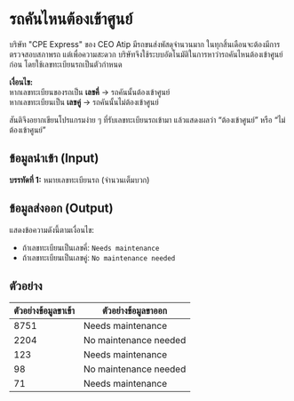 # รถคันไหนต้องเข้าศูนย์

บริษัท "CPE Express" ของ CEO Atip มีรถขนส่งพัสดุจำนวนมาก ในทุกสิ้นเดือนจะต้องมีการตรวจสอบสภาพรถ แต่เพื่อความสะดวก บริษัทจึงใช้ระบบอัตโนมัติในการหาว่ารถคันไหนต้องเข้าศูนย์ก่อน โดยใช้เลขทะเบียนรถเป็นตัวกำหนด

**เงื่อนไข:**  
หากเลขทะเบียนของรถเป็น **เลขคี่** → รถคันนั้นต้องเข้าศูนย์  
หากเลขทะเบียนเป็น **เลขคู่** → รถคันนั้นไม่ต้องเข้าศูนย์

สันติจึงอยากเขียนโปรแกรมง่าย ๆ ที่รับเลขทะเบียนรถเข้ามา แล้วแสดงผลว่า “ต้องเข้าศูนย์” หรือ “ไม่ต้องเข้าศูนย์”

## ข้อมูลนำเข้า (Input)
**บรรทัดที่ 1:** หมายเลขทะเบียนรถ (จำนวนเต็มบวก)

## ข้อมูลส่งออก (Output)
แสดงข้อความดังนี้ตามเงื่อนไข:
- ถ้าเลขทะเบียนเป็นเลขคี่: `Needs maintenance`
- ถ้าเลขทะเบียนเป็นเลขคู่: `No maintenance needed`

## ตัวอย่าง

|**ตัวอย่างข้อมูลขาเข้า**|**ตัวอย่างข้อมูลขาออก**        |
|--------------------------|-------------------------------|
|8751                      |Needs maintenance             |
|2204                      |No maintenance needed         |
|123                       |Needs maintenance             |
|98                        |No maintenance needed         |
|71                        |Needs maintenance             |
